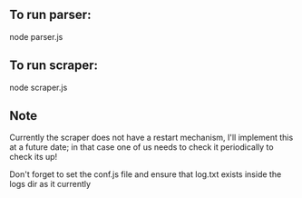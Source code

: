 ## To run parser:
node parser.js

## To run scraper:
node scraper.js

## Note
Currently the scraper does not have a restart mechanism, I'll implement this at a future date; in that case one of us needs to check it periodically to check its up!

Don't forget to set the conf.js file and ensure that log.txt exists inside the logs dir as it currently